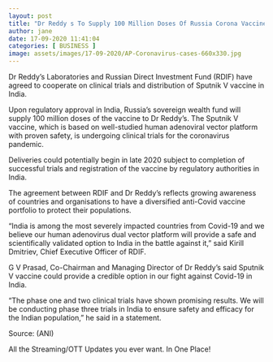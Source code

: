 ```yaml
---
layout: post
title: "Dr Reddy s To Supply 100 Million Doses Of Russia Corona Vaccine"
author: jane 
date: 17-09-2020 11:41:04 
categories: [ BUSINESS ] 
image: assets/images/17-09-2020/AP-Coronavirus-cases-660x330.jpg
---
```

Dr Reddy’s Laboratories and Russian Direct Investment Fund (RDIF) have agreed to cooperate on clinical trials and distribution of Sputnik V vaccine in India.

Upon regulatory approval in India, Russia’s sovereign wealth fund will supply 100 million doses of the vaccine to Dr Reddy’s. The Sputnik V vaccine, which is based on well-studied human adenoviral vector platform with proven safety, is undergoing clinical trials for the coronavirus pandemic.

Deliveries could potentially begin in late 2020 subject to completion of successful trials and registration of the vaccine by regulatory authorities in India.

The agreement between RDIF and Dr Reddy’s reflects growing awareness of countries and organisations to have a diversified anti-Covid vaccine portfolio to protect their populations.

“India is among the most severely impacted countries from Covid-19 and we believe our human adenovirus dual vector platform will provide a safe and scientifically validated option to India in the battle against it,” said Kirill Dmitriev, Chief Executive Officer of RDIF.

G V Prasad, Co-Chairman and Managing Director of Dr Reddy’s said Sputnik V vaccine could provide a credible option in our fight against Covid-19 in India.

“The phase one and two clinical trials have shown promising results. We will be conducting phase three trials in India to ensure safety and efficacy for the Indian population,” he said in a statement.

Source: (ANI)

All the Streaming/OTT Updates you ever want. In One Place!